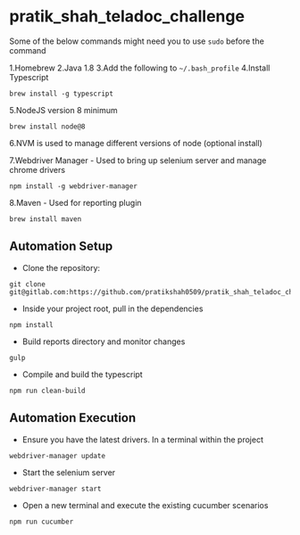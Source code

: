 # pratik_shah_teladoc_challenge

Some of the below commands might need you to use ```sudo``` before the command

1.Homebrew 
2.Java 1.8
3.Add the following to `~/.bash_profile`
4.Install Typescript

```$xslt
brew install -g typescript
```

5.NodeJS version 8 minimum

```$xslt
brew install node@8
```

6.NVM is used to manage different versions of node (optional install)

7.Webdriver Manager - Used to bring up selenium server and manage chrome drivers

```$xslt
npm install -g webdriver-manager
```

8.Maven - Used for reporting plugin

```$xslt
brew install maven
```

## Automation Setup

- Clone the repository:

```$xslt
git clone git@gitlab.com:https://github.com/pratikshah0509/pratik_shah_teladoc_challenge.git
```

- Inside your project root, pull in the dependencies

```$xslt
npm install
```

- Build reports directory and monitor changes

```$xslt
gulp
```

- Compile and build the typescript

```$xslt
npm run clean-build
```

## Automation Execution

- Ensure you have the latest drivers. In a terminal within the project

```$xslt
webdriver-manager update
```

- Start the selenium server

```$xslt
webdriver-manager start
```

- Open a new terminal and execute the existing cucumber scenarios

```$xslt
npm run cucumber
```

